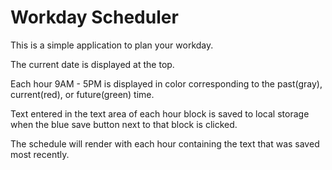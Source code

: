 # Workday Scheduler

This is a simple application to plan your workday.

The current date is displayed at the top.

Each hour 9AM - 5PM is displayed in color corresponding to the past(gray), current(red), or future(green) time.

Text entered in the text area of each hour block is saved to local storage when the blue save button next to that block is clicked.

The schedule will render with each hour containing the text that was saved most recently.
